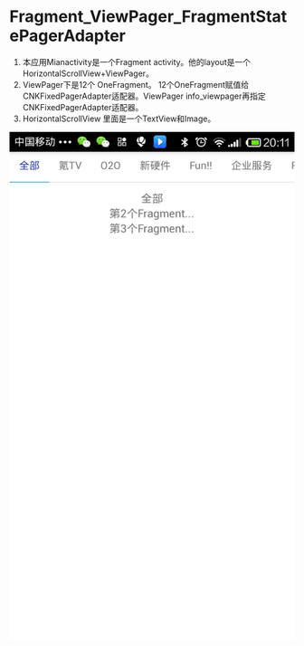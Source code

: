 # Fragment_ViewPager_FragmentStatePagerAdapter
1. 本应用Mianactivity是一个Fragment activity。他的layout是一个HorizontalScrollView+ViewPager。
2. ViewPager下是12个 OneFragment。 12个OneFragment赋值给CNKFixedPagerAdapter适配器。ViewPager info_viewpager再指定CNKFixedPagerAdapter适配器。
3. HorizontalScrollView 里面是一个TextView和Image。

<img src="https://raw.githubusercontent.com/whtchl/Fragment_ViewPager_FragmentStatePagerAdapter/master/ScrollTab/art/screenshot.png"/>
